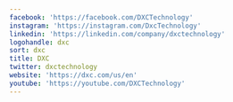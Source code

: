 ```yaml
---
facebook: 'https://facebook.com/DXCTechnology'
instagram: 'https://instagram.com/DxcTechnology'
linkedin: 'https://linkedin.com/company/dxctechnology'
logohandle: dxc
sort: dxc
title: DXC
twitter: dxctechnology
website: 'https://dxc.com/us/en'
youtube: 'https://youtube.com/DXCTechnology'
---
```

